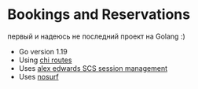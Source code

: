 # Bookings and Reservations

первый и надеюсь не последний проект на Golang :)

- Go version 1.19
- Using [chi routes](github.com/go-chi/chi/v5)
- Uses [alex edwards SCS session management](github.com/alexedwards/scs/v2)
- Uses [nosurf](github.com/justinas/nosurfv1.1.1)